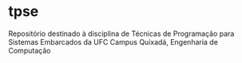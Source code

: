 # tpse
Repositório destinado à disciplina de Técnicas de Programação para Sistemas Embarcados da UFC Campus Quixadá, Engenharia de Computação
